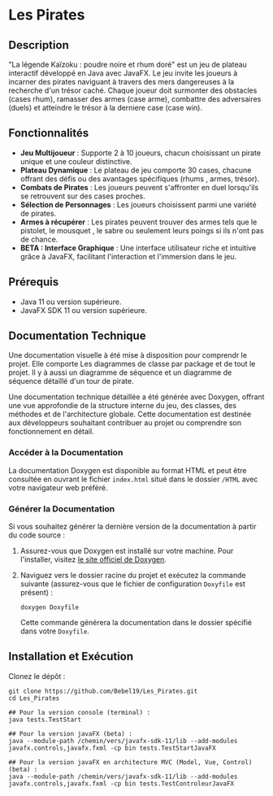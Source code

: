 
# Les Pirates

## Description

"La légende Kaïzoku : poudre noire et rhum doré" est un jeu de plateau interactif développé en Java avec JavaFX. Le jeu invite les joueurs à incarner des pirates naviguant à travers des mers dangereuses à la recherche d'un trésor caché. Chaque joueur doit surmonter des obstacles (cases rhum), ramasser des armes (case arme), combattre des adversaires (duels) et atteindre le trésor à la derniere case (case win).

## Fonctionnalités

- **Jeu Multijoueur** : Supporte 2 à 10 joueurs, chacun choisissant un pirate unique et une couleur distinctive.
- **Plateau Dynamique** : Le plateau de jeu comporte 30 cases, chacune offrant des défis ou des avantages spécifiques (rhums , armes, trésor).
- **Combats de Pirates** : Les joueurs peuvent s'affronter en duel lorsqu'ils se retrouvent sur des cases proches.
- **Sélection de Personnages** : Les joueurs choisissent parmi une variété de pirates.
- **Armes à récupérer** : Les pirates peuvent trouver des armes tels que le pistolet, le mousquet , le sabre ou seulement leurs poings si ils n'ont pas de chance.
- **BETA : Interface Graphique** : Une interface utilisateur riche et intuitive grâce à JavaFX, facilitant l'interaction et l'immersion dans le jeu.

## Prérequis

- Java 11 ou version supérieure.
- JavaFX SDK 11 ou version supérieure.

## Documentation Technique

Une documentation visuelle à été mise à disposition pour comprendr le projet. Elle comporte Les diagrammes de classe par package et de tout le projet. Il y à aussi un diagramme de séquence et un diagramme de séquence détaillé d'un tour de pirate.

Une documentation technique détaillée a été générée avec Doxygen, offrant une vue approfondie de la structure interne du jeu, des classes, des méthodes et de l'architecture globale. Cette documentation est destinée aux développeurs souhaitant contribuer au projet ou comprendre son fonctionnement en détail.

### Accéder à la Documentation

La documentation Doxygen est disponible au format HTML et peut être consultée en ouvrant le fichier `index.html` situé dans le dossier `/HTML` avec votre navigateur web préféré.

### Générer la Documentation

Si vous souhaitez générer la dernière version de la documentation à partir du code source :

1. Assurez-vous que Doxygen est installé sur votre machine. Pour l'installer, visitez [le site officiel de Doxygen](http://www.doxygen.nl/).

2. Naviguez vers le dossier racine du projet et exécutez la commande suivante (assurez-vous que le fichier de configuration `Doxyfile` est présent) :

    ```shell
    doxygen Doxyfile
    ```

    Cette commande générera la documentation dans le dossier spécifié dans votre `Doxyfile`.


## Installation et Exécution

Clonez le dépôt :

```shell
git clone https://github.com/Bebel19/Les_Pirates.git
cd Les_Pirates

## Pour la version console (terminal) : 
java tests.TestStart

## Pour la version javaFX (beta) :
java --module-path /chemin/vers/javafx-sdk-11/lib --add-modules javafx.controls,javafx.fxml -cp bin tests.TestStartJavaFX

## Pour la version javaFX en architecture MVC (Model, Vue, Control) (beta) :
java --module-path /chemin/vers/javafx-sdk-11/lib --add-modules javafx.controls,javafx.fxml -cp bin tests.TestControleurJavaFX
```
